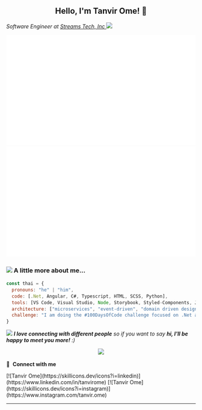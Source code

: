 <!-- [![160744959694494596](https://user-images.githubusercontent.com/6764957/101521273-94ed0f00-39c0-11eb-9721-1fb49097a171.png)](https://github.com/sw-yx?tab=repositories) -->

<h2 align="center">Hello, I'm Tanvir Ome! 👋</h2>

<p><em>Software Engineer at <a href="https://streamstech.com">Streams Tech, Inc </a><img src="https://media.giphy.com/media/fYSnHlufseco8Fh93Z/giphy.gif" width="30"></em></p>


![Github Stat Overview](https://github.com/tanvirome/tanvirome/blob/main/github_readme_builder/images/github_stat_card.svg)
![Github Languages Overview](https://github.com/tanvirome/tanvirome/blob/main/github_readme_builder/images/github_languages_card.svg)

### <img src="https://media.giphy.com/media/VgCDAzcKvsR6OM0uWg/giphy.gif" width="50"> A little more about me...

```javascript
const thai = {
  pronouns: "he" | "him",
  code: [.Net, Angular, C#, Typescript, HTML, SCSS, Python],
  tools: [VS Code, Visual Studio, Node, Storybook, Styled-Components, Jest, Docker],
  architecture: ["microservices", "event-driven", "domain driven design", "repository pattern"],
  challenge: "I am doing the #100DaysOfCode challenge focused on .Net and Angular"
}
```
<img src="https://media.giphy.com/media/LnQjpWaON8nhr21vNW/giphy.gif" width="60"> <em><b>I love connecting with different people</b> so if you want to say <b>hi, I'll be happy to meet you more!</b> :)</em>

<p align="center">
  <a href="https://skillicons.dev">
    <img src="https://skillicons.dev/icons?i=dotnet,angular,cs,ts,mongodb,mysql,postgres,git,kubernetes,docker,aws,azure,vim,docker,postman,rabbitmq,redis,regex,sass" />
  </a>
</p>

🔗 &nbsp;**Connect with me**
<p>
  [![Tanvir Ome](https://skillicons.dev/icons?i=linkedin)](https://www.linkedin.com/in/tanvirome)
  [![Tanvir Ome](https://skillicons.dev/icons?i=instagram)](https://www.instagram.com/tanvir.ome)
</p>

---
